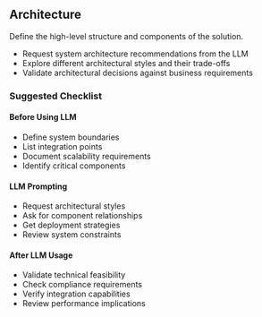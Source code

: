 ## Architecture

Define the high-level structure and components of the solution.

- Request system architecture recommendations from the LLM
- Explore different architectural styles and their trade-offs
- Validate architectural decisions against business requirements

### Suggested Checklist

#### Before Using LLM
- Define system boundaries
- List integration points
- Document scalability requirements
- Identify critical components

#### LLM Prompting
- Request architectural styles
- Ask for component relationships
- Get deployment strategies
- Review system constraints

#### After LLM Usage
- Validate technical feasibility
- Check compliance requirements
- Verify integration capabilities
- Review performance implications
